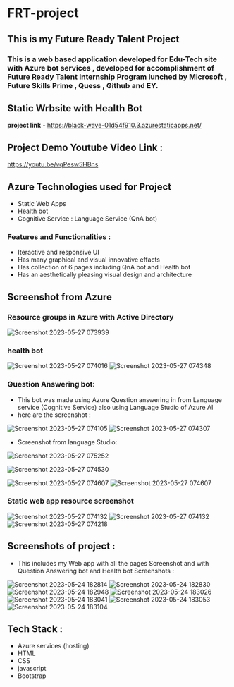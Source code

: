 # FRT-project

## This is my Future Ready Talent Project 

### This is a web based application developed for Edu-Tech site with Azure bot services , developed for accomplishment of Future Ready Talent Internship Program lunched by Microsoft , Future Skills Prime , Quess , Github and EY.

## Static Wrbsite with Health Bot
**project link** - 
https://black-wave-01d54f910.3.azurestaticapps.net/


## Project Demo Youtube Video Link : 
https://youtu.be/vqPesw5HBns


## Azure Technologies used for Project 
- Static Web Apps
- Health bot
- Cognitive Service : Language Service (QnA bot)


### Features and Functionalities : 
- Iteractive and responsive UI
- Has many graphical and visual innovative effacts
- Has collection of 6 pages including QnA bot and Health bot
- Has an aesthetically pleasing visual design and architecture

## Screenshot from Azure 
### Resource groups in Azure with Active Directory 
![Screenshot 2023-05-27 073939](https://github.com/kapilali/FRT-project/assets/132588460/6781213e-de5c-4e82-a2ae-f6999e75f805)


### health bot

 ![Screenshot 2023-05-27 074016](https://github.com/kapilali/FRT-project/assets/132588460/575d9505-d6f5-4543-9b6c-153f2bf6849a)
 ![Screenshot 2023-05-27 074348](https://github.com/kapilali/FRT-project/assets/132588460/a4c8baff-8890-4535-82dd-590c3f1618ac)
 
### Question Answering bot:

- This bot was made using Azure Question answering in from Language service (Cognitive Service) also using Language Studio of Azure AI
- here are the screenshot : 

 ![Screenshot 2023-05-27 074105](https://github.com/kapilali/FRT-project/assets/132588460/082f75ca-7d48-4f92-8220-978d1c1510b6)
 ![Screenshot 2023-05-27 074307](https://github.com/kapilali/FRT-project/assets/132588460/1ceedbe2-c15f-485c-97b9-54515a311d92)

 
 
- Screenshot from language Studio:

![Screenshot 2023-05-27 075252](https://github.com/kapilali/FRT-project/assets/132588460/9da99701-55da-49d0-8482-97d75dc9a2e9)

![Screenshot 2023-05-27 074530](https://github.com/kapilali/FRT-project/assets/132588460/f7e0516a-9e2d-4318-9af0-f6ec0953022b)

 ![Screenshot 2023-05-27 074607](https://github.com/kapilali/FRT-project/assets/132588460/b389ed71-64af-4108-addc-38e4354cf5e4)
![Screenshot 2023-05-27 074607](https://github.com/kapilali/FRT-project/assets/132588460/a963776d-f63a-4568-b263-48f420ac3901)

###  Static web app resource screenshot

![Screenshot 2023-05-27 074132](https://github.com/kapilali/FRT-project/assets/132588460/28bbe286-b560-4649-b42b-cb1e0092f693)
![Screenshot 2023-05-27 074132](https://github.com/kapilali/FRT-project/assets/132588460/9caacf5a-f453-44bb-a43d-0b8c698a3213)
![Screenshot 2023-05-27 074218](https://github.com/kapilali/FRT-project/assets/132588460/f5ecbe74-f5a5-494c-8739-fa6d7e27f035)




## Screenshots of project :

- This includes my Web app with all the pages Screenshot and with Question Answering bot and Health bot Screenshots :

![Screenshot 2023-05-24 182814](https://github.com/kapilali/FRT-project/assets/132588460/c3fef636-9984-48f6-a85f-e1db40476779)
![Screenshot 2023-05-24 182830](https://github.com/kapilali/FRT-project/assets/132588460/d06ebfd3-65c3-42f0-a5c0-06b6ae1d06e3)
![Screenshot 2023-05-24 182948](https://github.com/kapilali/FRT-project/assets/132588460/cc4891d5-efd7-4fb3-bc11-71efff96bd33)
![Screenshot 2023-05-24 183026](https://github.com/kapilali/FRT-project/assets/132588460/f5bca1c6-2c6e-40b5-8be6-8826a87257d7)
![Screenshot 2023-05-24 183041](https://github.com/kapilali/FRT-project/assets/132588460/38b2be68-038c-4261-b786-e7ab05533647)
![Screenshot 2023-05-24 183053](https://github.com/kapilali/FRT-project/assets/132588460/ae3f7527-6f9b-4eb1-8ab8-c32543d09aeb)
![Screenshot 2023-05-24 183104](https://github.com/kapilali/FRT-project/assets/132588460/8b87f1a8-9686-4baf-bcbc-e7170fa2f88a)


## Tech Stack :
- Azure services (hosting)
- HTML
- CSS
- javascript
- Bootstrap



